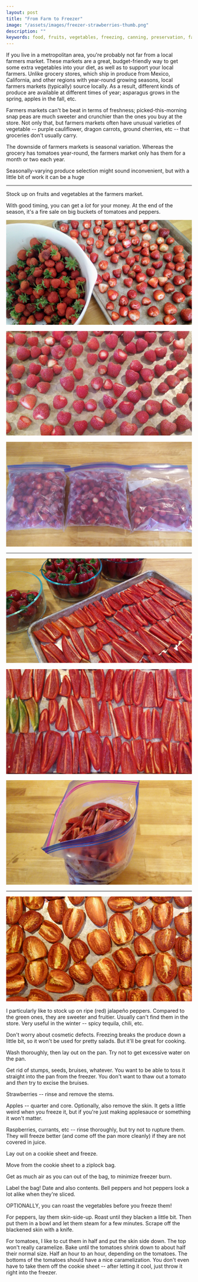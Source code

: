 ```yaml
---
layout: post
title: "From Farm to Freezer"
image: "/assets/images/freezer-strawberries-thumb.png"
description: ""
keywords: food, fruits, vegetables, freezing, canning, preservation, farmers market, vegetarian, healthy
---
```


If you live in a metropolitan area, you're probably not far from a local farmers market. These markets are a great, budget-friendly way to get some extra vegetables into your diet, as well as to support your local farmers. Unlike grocery stores, which ship in produce from Mexico, California, and other regions with year-round growing seasons, local farmers markets (typically) source locally. As a result, different kinds of produce are available at different times of year; asparagus grows in the spring, apples in the fall, etc.

Farmers markets can't be beat in terms of freshness; picked-this-morning snap peas are much sweeter and crunchier than the ones you buy at the store. Not only that, but farmers markets often have unusual varieties of vegetable -- purple cauliflower, dragon carrots, ground cherries, etc -- that groceries don't usually carry.

The downside of farmers markets is seasonal variation. Whereas the grocery has tomatoes year-round, the farmers market only has them for a month or two each year.






Seasonally-varying produce selection might sound inconvenient, but with a little bit of work it can be a huge







---



Stock up on fruits and vegetables at the farmers market.

With good timing, you can get a *lot* for your money. At the end of the season, it's a fire sale on big buckets of tomatoes and peppers.

![](/assets/images/freezer-strawberries-prep-16x9.png)

![](/assets/images/freezer-strawberries-16x9.png)

![](/assets/images/freezer-strawberries-bags-16x9.png)

---

![](/assets/images/freezer-peppers-prep-16x9.png)

![](/assets/images/freezer-peppers-16x9.png)

![](/assets/images/freezer-peppers-bag-16x9.png)

---

![](/assets/images/freezer-tomatoes-16x9.png)


I particularly like to stock up on ripe (red) jalapeño peppers. Compared to the green ones, they are sweeter and fruitier. Usually can't find them in the store. Very useful in the winter -- spicy tequila, chili, etc.

Don't worry about cosmetic defects. Freezing breaks the produce down a little bit, so it won't be used for pretty salads. But it'll be great for cooking.

Wash thoroughly, then lay out on the pan. Try not to get excessive water on the pan.

Get rid of stumps, seeds, bruises, whatever. You want to be able to toss it straight into the pan from the freezer. You don't want to thaw out a tomato and *then* try to excise the bruises.

Strawberries -- rinse and remove the stems.

Apples -- quarter and core. Optionally, also remove the skin. It gets a little weird when you freeze it, but if you're just making applesauce or something it won't matter.

Raspberries, currants, etc -- rinse thoroughly, but try not to rupture them. They will freeze better (and come off the pan more cleanly) if they are not covered in juice.

Lay out on a cookie sheet and freeze.

Move from the cookie sheet to a ziplock bag.

Get as much air as you can out of the bag, to minimize freezer burn.

Label the bag! Date and also contents. Bell peppers and hot peppers look a lot alike when they're sliced.

OPTIONALLY, you can roast the vegetables before you freeze them!

For peppers, lay them skin-side-up. Roast until they blacken a little bit. Then put them in a bowl and let them steam for a few minutes. Scrape off the blackened skin with a knife.

For tomatoes, I like to cut them in half and put the skin side down. The top won't really caramelize. Bake until the tomatoes shrink down to about half their normal size. Half an hour to an hour, depending on the tomatoes. The bottoms of the tomatoes should have a nice caramelization. You don't even have to take them off the cookie sheet -- after letting it cool, just throw it right into the freezer.
